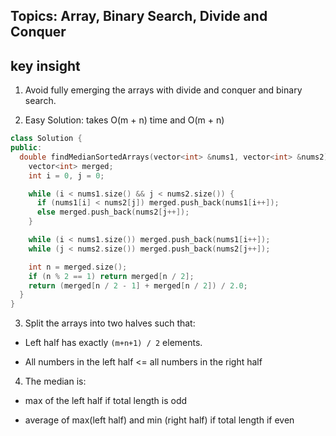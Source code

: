 ## Topics: Array, Binary Search, Divide and Conquer

## key insight
1. Avoid fully emerging the arrays with divide and conquer and binary search.

2. Easy Solution: takes O(m + n) time and O(m + n)

```cpp
class Solution {
public:
  double findMedianSortedArrays(vector<int> &nums1, vector<int> &nums2) {
    vector<int> merged;
    int i = 0, j = 0;

    while (i < nums1.size() && j < nums2.size()) {
      if (nums1[i] < nums2[j]) merged.push_back(nums1[i++]);
      else merged.push_back(nums2[j++]);
    }

    while (i < nums1.size()) merged.push_back(nums1[i++]);
    while (j < nums2.size()) merged.push_back(nums2[j++]);

    int n = merged.size();
    if (n % 2 == 1) return merged[n / 2];
    return (merged[n / 2 - 1] + merged[n / 2]) / 2.0;
  }
}
```

3. Split the arrays into two halves such that: 

  - Left half has exactly `(m+n+1) / 2` elements.

  - All numbers in the left half <= all numbers in the right half

4. The median is: 

  - max of the left half if total length is odd 

  - average of max(left half) and min (right half) if total length if even
